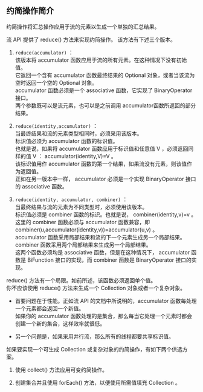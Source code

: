 ## 约简操作简介
约简操作将汇总操作应用于流的元素以生成一个单独的汇总结果。

流 API 提供了 reduce() 方法来实现约简操作。  该方法有下述三个版本。
1.	`reduce(accumulator)` ：  
该版本将 accumulator 函数应用于流的所有元素。在这种情况下没有初始值。  
它返回一个含有 accumulator 函数最终结果的 Optional 对象，或者当该流为空时返回一个空的 Optional 对象。    
accumulator 函数必须是一个 associative 函数，它实现了 BinaryOperator 接口。  
两个参数既可以是流元素，也可以是之前调用 accumulator函数所返回的部分结果。

2.	`reduce(identity,accumulator)` ：  
当最终结果和流的元素类型相同时，必须采用该版本。  
标识值必须为 accumulator 函数的标识值。  
也就是说，如果将 accumulator 函数应用于标识值和任意值 V ，必须返回同样的值 V ： accumulator(identity,V)=V 。  
该标识值用作 accumulator 函数的第一个结果，如果流没有元素，则该值作为返回值。  
正如在另一版本中一样， accumulator 必须是一个实现 BinaryOperator 接口的 associative 函数。
3.	`reduce(identity, accumulator, combiner)` ：  
当最终结果与流的元素为不同类型时，必须使用该版本。  
标识值必须是 combiner 函数的标识。也就是说， combiner(identity,v)=v 。  
这里的 combiner 函数必须与 accumulator 函数兼容，即 combiner(u,accumulator(identity,v))=accumulator(u,v) 。   
accumulator 函数采用局部结果和流的下一个元素生成另一个局部结果。   
combiner 函数采用两个局部结果来生成另一个局部结果。   
这两个函数必须均是 associative 函数，但是在这种情况下， accumulator 函数是 BiFunction 接口的实现，而 combiner 函数是 BinaryOperator 接口的实现。

reduce() 方法有一个局限。如前所述，该函数必须返回单个值。  
你不应该使用 reduce() 方法来生成一个 Collection 对象或者一个复杂对象。
-	首要问题在于性能。正如流 API 的文档中所说明的，accumulator 函数每处理一个元素都会返回一个新值。  
如果你的 accumulator 函数处理的是集合，那么每当它处理一个元素时都会创建一个新的集合，这样效率就很低。  

-	另一个问题是，如果采用并行流，那么所有的线程都要共享标识值。

如果要实现一个可生成 Collection 或复杂对象的约简操作，有如下两个供选方案。
1.	使用 collect() 方法应用可变约简操作。

2.	创建集合并且使用 forEach() 方法，以便使用所需值填充 Collection 。
